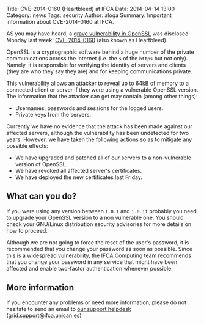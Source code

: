 Title: CVE-2014-0160 (Heartbleed) at IFCA
Data: 2014-04-14 13:00
Category: news
Tags: security
Author: aloga
Summary: Important information about CVE-2014-0160 at IFCA.

AS you may have heard, a [grave vulnerability in OpenSSL](http://www.openssl.org/news/secadv_20140407.txt)
was disclosed Monday last week: [CVE-2014-0160](http://www.cve.mitre.org/cgi-bin/cvename.cgi?name=CVE-2014-0160)
(also known as Heartbleed).

OpenSSL is a cryptographic software behind a huge number of the private
communications across the internet (i.e. the `s` of the `https` but not
only). Namely, it is responsible for verifying the identity of servers
and clients (they are who they say they are) and for keeping
communications private.

This vulnerability allows an attacker to reveal up to 64kB of memory
to a connected client or server if they were using a vulnerable OpenSSL
version. The information that the attacker can get may contain (among
other things):

 - Usernames, passwords and sessions for the logged users.
 - Private keys from the servers.

Currently we have no evidence that the attack has been made against our
affected servers, although the vulnerability has been undetected for two
years. However, we have taken the following actions so as to mitigate
any possible effects:

 - We have upgraded and patched all of our servers to a non-vulnerable
   version of OpenSSL.
 - We have revoked all affected server's certificates.
 - We have deployed the new certificates last Friday.

## What can you do?

If you were using any version between `1.0.1` and `1.0.1f` probably you need
to upgrade your OpenSSL version to a non vulnerable one. You should
check your GNU/Linux distribution security advisories for more details
on how to proceed.

Although we are not going to force the reset of the user's password, it
is recommended that you change your password as soon as possible. Since
this is a widespread vulnerability, the IFCA Computing team recommends
that you change your password in any service that might have been
affected and enable two-factor authentication whenever possible.

## More information

If you encounter any problems or need more information, please do not
hesitate to send an email to [our support helpdesk
(grid.support@ifca.unican.es)](mailto:grid.support@ifca.unican.es)
